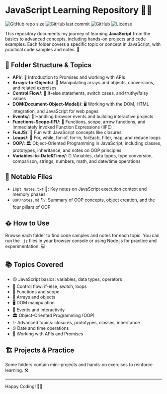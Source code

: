 
# JavaScript Learning Repository 🚀✨

![GitHub repo size](https://img.shields.io/github/repo-size/Pulkit0303/JavaScript?color=blue&label=Repo%20Size)
![GitHub last commit](https://img.shields.io/github/last-commit/Pulkit0303/JavaScript?color=green&label=Last%20Commit)
![GitHub](https://img.shields.io/badge/Language-JavaScript-yellow?logo=javascript)
![License](https://img.shields.io/badge/license-MIT-blue.svg)

This repository documents my journey of learning **JavaScript** from the basics to advanced concepts, including hands-on projects and code examples. Each folder covers a specific topic or concept in JavaScript, with practical code samples and notes. 🌟


## 📁 Folder Structure & Topics

- **API/**: 📡 Introduction to Promises and working with APIs
- **Arrays-to-Objects/**: 🔄 Manipulating arrays and objects, conversions, and related exercises
- **Control Flow/**: 🔀 If-else statements, switch cases, and truthy/falsy values
- **DOM(Document-Object-Model)/**: 🖥️ Working with the DOM, HTML integration, and JavaScript for web pages
- **Events/**: 🎯 Handling browser events and building interactive projects
- **Functions-Scope-IIFl/**: 🧩 Functions, scope, arrow functions, and Immediately Invoked Function Expressions (IIFE)
- **FunJS/**: 🎲 Fun with JavaScript concepts like closures
- **Loops/**: 🔁 For, while, for-of, for-in, forEach, filter, map, and reduce loops
- **OOP/**: 🏛️ Object-Oriented Programming in JavaScript, including classes, prototypes, inheritance, and notes on OOP principles
- **Variables-to-Date&Time/**: ⏰ Variables, data types, type conversion, comparison, strings, numbers, math, and date/time operations


## 📝 Notable Files

- `Impt Notes.txt` 📒: Key notes on JavaScript execution context and memory phases
- `OOP/notes.md` 🏷️: Summary of OOP concepts, object creation, and the four pillars of OOP


## � How to Use

Browse each folder to find code samples and notes for each topic. You can run the `.js` files in your browser console or using Node.js for practice and experimentation. 💻


## 📚 Topics Covered

- 🟡 JavaScript basics: variables, data types, operators
- 🔀 Control flow: if-else, switch, loops
- 🧩 Functions and scope
- 🔄 Arrays and objects
- 🖥️ DOM manipulation
- 🎯 Events and interactivity
- 🏛️ Object-Oriented Programming (OOP)
- ✨ Advanced topics: closures, prototypes, classes, inheritance
- ⏰ Date and time operations
- 📡 Working with APIs and Promises


## 🏗️ Projects & Practice

Some folders contain mini-projects and hands-on exercises to reinforce learning. 🛠️

---

Happy Coding! 🚀😃